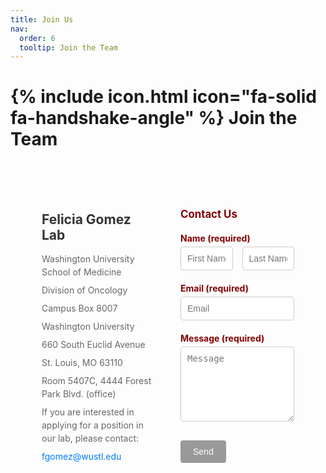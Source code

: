 ```yaml
---
title: Join Us
nav:
  order: 6
  tooltip: Join the Team
---
```


# {% include icon.html icon="fa-solid fa-handshake-angle" %} Join the Team

<div class="join-us-container">
  <div class="contact-info">
    <h2>Felicia Gomez Lab</h2>
    <p>Washington University School of Medicine</p>
    <p>Division of Oncology</p>
    <p>Campus Box 8007</p>
    <p>Washington University</p>
    <p>660 South Euclid Avenue</p>
    <p>St. Louis, MO 63110</p>
    <p>Room 5407C, 4444 Forest Park Blvd. (office)</p>
    <p>If you are interested in applying for a position in our lab, please contact:</p>
    <p><a href="mailto:fgomez@wustl.edu">fgomez@wustl.edu</a></p>
  </div>
  <div class="contact-form">
    <h3>Contact Us</h3>
    <form action="https://formspree.io/f/feliciagomezlab" method="POST">
      <div class="form-group">
        <label for="name">Name (required)</label>
        <div class="name-fields">
          <input type="text" id="first-name" name="first-name" placeholder="First Name" required>
          <input type="text" id="last-name" name="last-name" placeholder="Last Name" required>
        </div>
      </div>
      <div class="form-group">
        <label for="email">Email (required)</label>
        <input type="email" id="email" name="email" placeholder="Email" required>
      </div>
      <div class="form-group">
        <label for="message">Message (required)</label>
        <textarea id="message" name="message" placeholder="Message" required></textarea>
      </div>
      <button type="submit">Send</button>
    </form>
  </div>
</div>

<style>
  .join-us-container {
    display: flex;
    justify-content: space-between;
    max-width: 900px;
    margin: 0 auto;
    padding: 30px;
  }
  .contact-info, .contact-form {
    flex: 1;
    padding: 20px;
  }
  .contact-info h2 {
    color: #333;
    margin-bottom: 15px;
    font-size: 1.5em;
  }
  .contact-info p {
    margin: 8px 0;
    color: #666;
    line-height: 1.5;
  }
  .contact-info a {
    color: #007bff;
    text-decoration: none;
  }
  .contact-form h3 {
    color: #800000;
    margin-bottom: 20px;
    font-size: 1.2em;
  }
  .form-group {
    margin-bottom: 20px;
  }
  .form-group label {
    display: block;
    color: #800000;
    margin-bottom: 5px;
    font-weight: bold;
  }
  .name-fields {
    display: flex;
    gap: 15px;
  }
  .name-fields input, .form-group input[type="email"], .form-group textarea {
    width: 100%;
    padding: 10px;
    border: 1px solid #ccc;
    border-radius: 4px;
    box-sizing: border-box;
    font-size: 1em;
  }
  .name-fields input {
    flex: 1;
  }
  .form-group textarea {
    height: 120px;
    resize: vertical;
    width: 100%;
  }
  button {
    background-color: #999;
    color: white;
    padding: 10px 20px;
    border: none;
    border-radius: 4px;
    cursor: pointer;
    font-size: 1em;
    margin-top: 10px;
  }
  button:hover {
    background-color: #777;
  }
  @media (max-width: 600px) {
    .join-us-container {
      flex-direction: column;
    }
    .contact-info, .contact-form {
      width: 100%;
    }
    .name-fields {
      flex-direction: column;
      gap: 10px;
    }
    .name-fields input {
      width: 100%;
    }
  }
</style>
